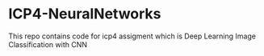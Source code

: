 # ICP4-NeuralNetworks
This repo contains code for icp4 assigment which is Deep Learning Image Classification with CNN
